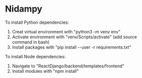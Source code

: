 # Nidampy
To install Python dependencies:
1) Creat virtual environment with "python3 -m venv env"
2) Activate environment with "venv/Scripts/activate" (add source command in bash)
3) Install packages with "pip install --user -r requirements.txt"

To install Node dependencies:
1) Navigate to "ReactDjango/backend/templates/frontend"
2) Install modules with "npm install"